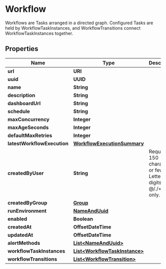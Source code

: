 

# Workflow

Workflows are Tasks arranged in a directed graph. Configured Tasks are held by WorkflowTaskInstances, and WorkflowTransitions connect WorkflowTaskInstances together.

## Properties

Name | Type | Description | Notes
------------ | ------------- | ------------- | -------------
**url** | **URI** |  |  [readonly]
**uuid** | **UUID** |  |  [readonly]
**name** | **String** |  | 
**description** | **String** |  |  [optional]
**dashboardUrl** | **String** |  |  [readonly]
**schedule** | **String** |  |  [optional]
**maxConcurrency** | **Integer** |  |  [optional]
**maxAgeSeconds** | **Integer** |  |  [optional]
**defaultMaxRetries** | **Integer** |  |  [optional]
**latestWorkflowExecution** | [**WorkflowExecutionSummary**](WorkflowExecutionSummary.md) |  |  [optional]
**createdByUser** | **String** | Required. 150 characters or fewer. Letters, digits and @/./+/-/_ only. |  [readonly]
**createdByGroup** | [**Group**](Group.md) |  |  [readonly]
**runEnvironment** | [**NameAndUuid**](NameAndUuid.md) |  |  [optional]
**enabled** | **Boolean** |  |  [optional]
**createdAt** | **OffsetDateTime** |  |  [readonly]
**updatedAt** | **OffsetDateTime** |  |  [readonly]
**alertMethods** | [**List&lt;NameAndUuid&gt;**](NameAndUuid.md) |  |  [readonly]
**workflowTaskInstances** | [**List&lt;WorkflowTaskInstance&gt;**](WorkflowTaskInstance.md) |  |  [readonly]
**workflowTransitions** | [**List&lt;WorkflowTransition&gt;**](WorkflowTransition.md) |  |  [readonly]



